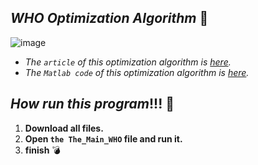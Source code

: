 ## *WHO Optimization Algorithm* 🐎
 ![image](https://user-images.githubusercontent.com/109721381/181009461-322e063d-e6e8-46b0-86d0-ac6175cfa546.png)
- *The `article` of this optimization algorithm is [here](https://doi.org/10.1007/s00366-021-01438-z).*
- *The `Matlab code` of this optimization algorithm is [here]( https://www.mathworks.com/matlabcentral/fileexchange/90787-wild-horse-optimizer).*
## *How run this program*!!! 🏁
1. **Download all files.**
2. **Open `the The_Main_WHO` file and run it.**
3. **finish** 💣
